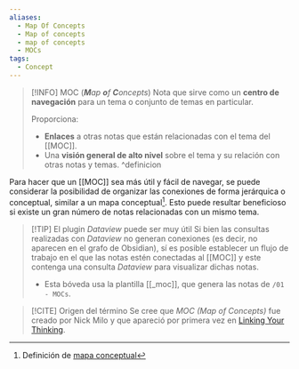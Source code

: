 ```yaml
---
aliases:
  - Map Of Concepts
  - Map of concepts
  - map of concepts
  - MOCs
tags:
  - Concept
---
```

> [!INFO] MOC (_**M**ap **o**f **C**oncepts_)
> Nota que sirve como un **centro de navegación** para un tema o conjunto de temas en particular.
> 
> Proporciona:
> 
> - **Enlaces** a otras notas que están relacionadas con el tema del [[MOC]].
> - Una **visión general de alto nivel** sobre el tema y su relación con otras notas y temas.
^definicion

Para hacer que un [[MOC]] sea más útil y fácil de navegar, se puede considerar la posibilidad de organizar las conexiones de forma jerárquica o conceptual, similar a un mapa conceptual[^1]. Esto puede resultar beneficioso si existe un gran número de notas relacionadas con un mismo tema.

> [!TIP] El plugin *Dataview* puede ser muy útil
> Si bien las consultas realizadas con *Dataview* no generan conexiones (es decir, no aparecen en el grafo de Obsidian), sí es posible establecer un flujo de trabajo en el que las notas estén conectadas al [[MOC]] y este contenga una consulta *Dataview* para visualizar dichas notas.
> 
> - Esta bóveda usa la plantilla [[_moc]], que genera las notas de `/01 - MOCs`.

> [!CITE] Origen del término
> Se cree que *MOC (Map of Concepts)* fue creado por Nick Milo y que apareció por primera vez en [Linking Your Thinking](https://www.linkingyourthinking.com).

[^1]: Definición de [mapa conceptual](https://es.wikipedia.org/wiki/Mapa_conceptual)
